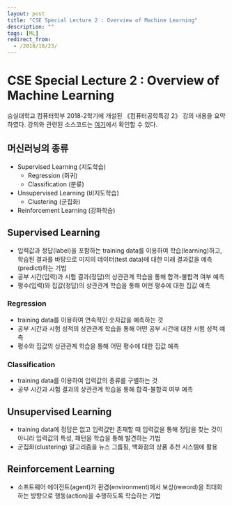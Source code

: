 ```yaml
---
layout: post
title: "CSE Special Lecture 2 : Overview of Machine Learning"
description: ""
tags: [ML]
redirect_from:
  - /2018/10/23/
---
```


# CSE Special Lecture 2 : Overview of Machine Learning

숭실대학교 컴퓨터학부 2018-2학기에 개설된 《컴퓨터공학특강 2》 강의 내용을 요약하였다. 강의와 관련된 소스코드는 [여기](https://github.com/qpakzk/ssu-cse-computer-science-special-lecture2)에서 확인할 수 있다.

## 머신러닝의 종류

* Supervised Learning (지도학습)
  * Regression (회귀)
  * Classification (분류)
* Unsupervised Learning (비지도학습)
  * Clustering (군집화)
* Reinforcement Learning (강화학습)

## Supervised Learning

* 입력값과 정답(label)을 포함하는 training data를 이용하여 학습(learning)하고, 학습된 결과를 바탕으로 미지의 데이터(test data)에 대한 미래 결과값을 예측(predict)하는 기법
* 공부 시간(입력)과 시험 결과(정답)의 상관관계 학습을 통해 합격-불합격 여부 예측
* 평수(입력)와 집값(정답)의 상관관계 학습을 통해 어떤 평수에 대한 집값 예측

### Regression

* training data를 이용하여 연속적인 숫자값을 예측하는 것
* 공부 시간과 시험 성적의 상관관계 학습을 통해 어떤 공부 시간에 대한 시험 성적 예측
* 평수와 집값의 상관관계 학습을 통해 어떤 평수에 대한 집값 예측

### Classification

* training data를 이용하여 입력값의 종류를 구별하는 것
* 공부 시간과 시험 결과의 상관관계 학습을 통해 합격-불합격 여부 예측

## Unsupervised Learning

* training data에 정답은 없고 입력값만 존재할 때 입력값을 통해 정답을 찾는 것이 아니라 입력값의 특성, 패턴을 학습을 통해 발견하는 기법
* 군집화(clustering) 알고리즘을 뉴스 그룹핑, 백화점의 상품 추천 시스템에 활용

## Reinforcement Learning

* 소프트웨어 에이전트(agent)가 환경(environment)에서 보상(reword)을 최대화하는 방향으로 행동(action)을 수행하도록 학습하는 기법
